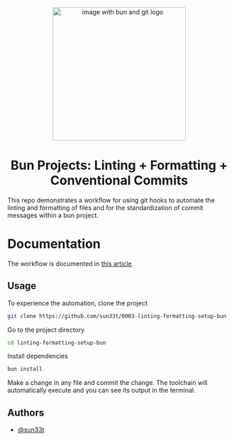 <div align="center">
  <a href="https://www.suneet.codes/articles/linting-formatting-setup-bun">
      <img alt="image with bun and git logo" src="https://res.cloudinary.com/suneet-codes/image/upload/v1738335177/suneet-codes/articles/linting-formatting-bun_eezdjg.jpg" height="300">
  </a>
  <h1 >Bun Projects: Linting + Formatting + Conventional Commits</h1>
</div>

This repo demonstrates a workflow for using git hooks to automate the linting
and formatting of files and for the standardization of commit messages within a
bun project.

# Documentation

The workflow is documented in
[this article](https://suneet.codes/articles/linting-formatting-setup-bun).

## Usage

To experience the automation, clone the project

```bash
git clone https://github.com/sun33t/0003-linting-formatting-setup-bun
```

Go to the project directory

```bash
cd linting-formatting-setup-bun
```

Install dependencies

```bash
bun install
```

Make a change in any file and commit the change. The toolchain will
automatically execute and you can see its output in the terminal.

## Authors

- [@sun33t](https://github.com/sun33t)

